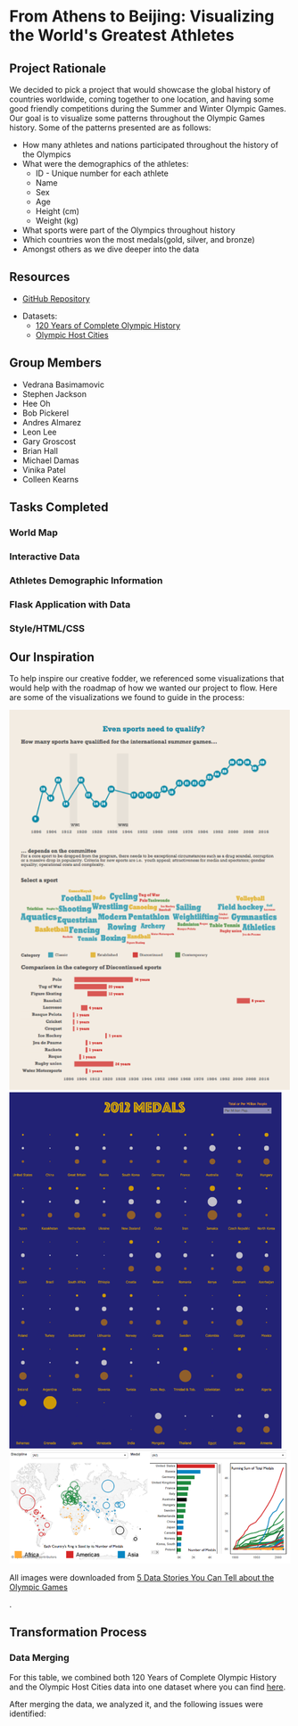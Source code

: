 # From Athens to Beijing: Visualizing the World's Greatest Athletes
## Project Rationale
<p> We decided to pick a project that would showcase the global history of countries worldwide, coming together to one location, and having some good friendly competitions during the Summer and Winter Olympic Games. Our goal is to visualize some patterns throughout the Olympic Games history. Some of the patterns presented are as follows: </p>

* How many athletes and nations participated throughout the history of the Olympics 
* What were the demographics of the athletes:
    - ID - Unique number for each athlete 
    - Name
    - Sex
    - Age 
    - Height (cm) 
    - Weight (kg) 
* What sports were part of the Olympics throughout history
* Which countries won the most medals(gold, silver, and bronze) 
* Amongst others as we dive deeper into the data

## Resources
* <p><a href="https://github.com/OmodonMajiri/R-We-There-Yet-To-the-Olympics ">GitHub Repository</a></p>
* Datasets:
	- <a href="https://www.kaggle.com/datasets/heesoo37/120-years-of-olympic-history-athletes-and-results">120 Years of Complete Olympic History
  	- <a href="https://www.kaggle.com/datasets/jonscheaffer/olympic-host-cities">Olympic Host Cities</a>
 
## Group Members
* Vedrana Basimamovic
* Stephen Jackson
* Hee Oh
* Bob Pickerel
* Andres Almarez
* Leon Lee
* Gary Groscost
* Brian Hall
* Michael Damas
* Vinika Patel
* Colleen Kearns

## Tasks Completed
### World Map

### Interactive Data

### Athletes Demographic Information
	
### Flask Application with Data

### Style/HTML/CSS

## Our Inspiration
<p>To help inspire our creative fodder, we referenced some visualizations that would help with the roadmap of how we wanted our project to flow. Here are some of the visualizations we found to guide in the process:</p>
<img src="/Images/sports_qualify.png">
<img src="/Images/medal_count.png">
<img src="/Images/medal_rings.png">
<p>All images were downloaded from <a href="https://mediashift.org/2016/08/5-data-stories-olympic-games/">5 Data Stories You Can Tell about the Olympic Games</a></p>.

## Transformation Process
### Data Merging
<p> For this table, we combined both 120 Years of Complete Olympic History and the Olympic Host Cities data into one dataset where you can find <a href="olympics_data.csv">here</a>.</p>

<p> After merging the data, we analyzed it, and the following issues were identified:</p>
